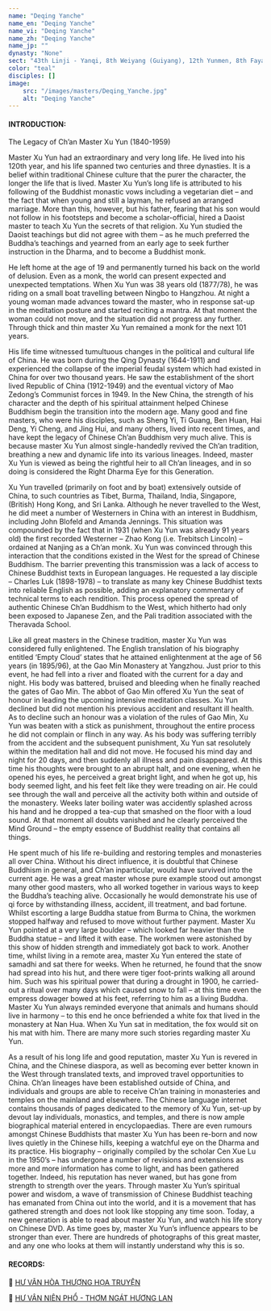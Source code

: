 ```yaml
---
name: "Deqing Yanche"
name_en: "Deqing Yanche"
name_vi: "Deqing Yanche"
name_zh: "Deqing Yanche"
name_jp: ""
dynasty: "None"
sect: "43th Linji - Yanqi, 8th Weiyang (Guiyang), 12th Yunmen, 8th Fayan, 43th Caodong"
color: "teal"
disciples: []
image: 
    src: "/images/masters/Deqing_Yanche.jpg"
    alt: "Deqing Yanche"
---
```


#### INTRODUCTION:
The Legacy of Ch’an Master Xu Yun (1840-1959)

Master Xu Yun had an extraordinary and very long life. He lived into his 120th year, and his life spanned two centuries and three dynasties. It is a belief within traditional Chinese culture that the purer the character, the longer the life that is lived. Master Xu Yun’s long life is attributed to his following of the Buddhist monastic vows including a vegetarian diet – and the fact that when young and still a layman, he refused an arranged marriage. More than this, however, but his father, fearing that his son would not follow in his footsteps and become a scholar-official, hired a Daoist master to teach Xu Yun the secrets of that religion. Xu Yun studied the Daoist teachings but did not agree with them – as he much preferred the Buddha’s teachings and yearned from an early age to seek further instruction in the Dharma, and to become a Buddhist monk.

He left home at the age of 19 and permanently turned his back on the world of delusion. Even as a monk, the world can present expected and unexpected temptations.  When Xu Yun was 38 years old (1877/78), he was riding on a small boat travelling between Ningbo to Hangzhou.  At night a young woman made advances toward the master, who in response sat-up in the meditation posture and started reciting a mantra.  At that moment the woman could not move, and the situation did not progress any further. Through thick and thin master Xu Yun remained a monk for the next 101 years.

His life time witnessed tumultuous changes in the political and cultural life of China. He was born during the Qing Dynasty (1644-1911) and experienced the collapse of the imperial feudal system which had existed in China for over two thousand years. He saw the establishment of the short lived Republic of China (1912-1949) and the eventual victory of Mao Zedong’s Communist forces in 1949.  In the New China, the strength of his character and the depth of his spiritual attainment helped Chinese Buddhism begin the transition into the modern age. Many good and fine masters, who were his disciples, such as Sheng Yi, Ti Guang, Ben Huan, Hai Deng, Yi Cheng, and Jing Hui, and many others, lived into recent times, and have kept the legacy of Chinese Ch’an Buddhism very much alive.  This is because master Xu Yun almost single-handedly revived the Ch’an tradition, breathing a new and dynamic life into its various lineages.  Indeed, master Xu Yun is viewed as being the rightful heir to all Ch’an lineages, and in so doing is considered the Right Dharma Eye for this Generation.

Xu Yun travelled (primarily on foot and by boat) extensively outside of China, to such countries as Tibet, Burma, Thailand, India, Singapore, (British) Hong Kong, and Sri Lanka.  Although he never travelled to the West, he did meet a number of Westerners in China with an interest in Buddhism, including John Blofeld and Amanda Jennings.  This situation was compounded by the fact that in 1931 (when Xu Yun was already 91 years old) the first recorded Westerner – Zhao Kong (i.e. Trebitsch Lincoln) – ordained at Nanjing as a Ch’an monk. Xu Yun was convinced through this interaction that the conditions existed in the West for the spread of Chinese Buddhism.  The barrier preventing this transmission was a lack of access to Chinese Buddhist texts in European languages.  He requested a lay disciple – Charles Luk (1898-1978) – to translate as many key Chinese Buddhist texts into reliable English as possible, adding an explanatory commentary of technical terms to each rendition.  This process opened the spread of authentic Chinese Ch’an Buddhism to the West, which hitherto had only been exposed to Japanese Zen, and the Pali tradition associated with the Theravada School.

Like all great masters in the Chinese tradition, master Xu Yun was considered fully enlightened.  The English translation of his biography entitled ‘Empty Cloud’ states that he attained enlightenment at the age of 56 years (in 1895/96), at the Gao Min Monastery at Yangzhou.  Just prior to this event, he had fell into a river and floated with the current for a day and night.  His body was battered, bruised and bleeding when he finally reached the gates of Gao Min. The abbot of Gao Min offered Xu Yun the seat of honour in leading the upcoming intensive meditation classes.  Xu Yun declined but did not mention his previous accident and resultant ill health. As to decline such an honour was a violation of the rules of Gao Min, Xu Yun was beaten with a stick as punishment,  throughout the entire process he did not complain or flinch in any way. As his body was suffering terribly from the accident and the subsequent punishment, Xu Yun sat resolutely within the meditation hall and did not move. He focused his mind day and night for 20 days, and then suddenly all illness and pain disappeared. At this time his thoughts were brought to an abrupt halt, and one evening, when he opened his eyes, he perceived a great bright light, and when he got up, his body seemed light, and his feet felt like they were treading on air.  He could see through the wall and perceive all the activity both within and outside of the monastery. Weeks later boiling water was accidently splashed across his hand and he dropped a tea-cup that smashed on the floor with a loud sound. At that moment all doubts vanished and he clearly perceived the Mind Ground – the empty essence of Buddhist reality that contains all things.

He spent much of his life re-building and restoring temples and monasteries all over China. Without his direct influence, it is doubtful that Chinese Buddhism in general, and Ch’an inparticular, would have survived into the current age. He was a great master whose pure example stood out amongst many other good masters, who all worked together in various ways to keep the Buddha’s teaching alive. Occasionally he would demonstrate his use of qi force by withstanding illness, accident, ill treatment, and bad fortune. Whilst escorting a large Buddha statue from Burma to China, the workmen stopped halfway and refused to move without further payment. Master Xu Yun pointed at a very large boulder – which looked far heavier than the Buddha statue – and lifted it with ease.  The workmen were astonished by this show of hidden strength and immediately got back to work. Another time, whilst living in a remote area, master Xu Yun entered the state of samadhi and sat there for weeks.  When he returned, he found that the snow had spread into his hut, and there were tiger foot-prints walking all around him. Such was his spiritual power that during a drought in 1900, he carried-out a ritual over many days which caused snow to fall – at this time even the empress dowager bowed at his feet, referring to him as a living Buddha. Master Xu Yun always reminded everyone that animals and humans should live in harmony – to this end he once befriended a white fox that lived in the monastery at Nan Hua. When Xu Yun sat in meditation, the fox would sit on his mat with him. There are many more such stories regarding master Xu Yun.

As a result of his long life and good reputation, master Xu Yun is revered in China, and the Chinese diaspora, as well as becoming ever better known in the West through translated texts, and improved travel opportunities to China. Ch’an lineages have been established outside of China, and individuals and groups are able to receive Ch’an training in monasteries and temples on the mainland and elsewhere. The Chinese language internet contains thousands of pages dedicated to the memory of Xu Yun, set-up by devout lay individuals, monastics, and temples, and there is now ample biographical material entered in encyclopaedias. There are even rumours amongst Chinese Buddhists that master Xu Yun has been re-born and now lives quietly in the Chinese hills, keeping a watchful eye on the Dharma and its practice. His biography – originally compiled by the scholar Cen Xue Lu in the 1950’s – has undergone a number of revisions and extensions as more and more information has come to light, and has been gathered together. Indeed, his reputation has never waned, but has gone from strength to strength over the years. Through master Xu Yun’s spiritual power and wisdom, a wave of transmission of Chinese Buddhist teaching has emanated from China out into the world, and it is a movement that has gathered strength and does not look like stopping any time soon. Today, a new generation is able to read about master Xu Yun, and watch his life story on Chinese DVD. As time goes by, master Xu Yun’s influence appears to be stronger than ever. There are hundreds of photographs of this great master, and any one who looks at them will instantly understand why this is so.

#### RECORDS:

📖 <a href="https://www.dharmasite.net/HuVanHoaThuongHoaTruyen/contents.htm" target="_blank">HƯ VÂN HÒA THƯỢNG HỌA TRUYỆN</a>

📖 <a href="https://motniemvangsanh.vercel.app/hu-van-nien-pho" target="_blank">HƯ VÂN NIÊN PHỔ - THƠM NGÁT HƯƠNG LAN</a>

